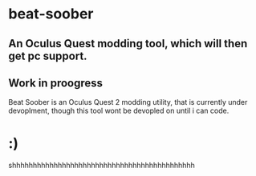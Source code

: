 # beat-soober
An Oculus Quest modding tool, which will then get pc support.
-
Work in proogress
-
Beat Soober is an Oculus Quest 2 modding utility, that is currently under devoplment, though this tool wont be devopled on until i can code.
# :)
shhhhhhhhhhhhhhhhhhhhhhhhhhhhhhhhhhhhhhhhhhhh
